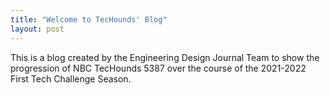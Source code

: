 ```yaml
---
title: "Welcome to TecHounds' Blog"
layout: post
---
```


This is a blog created by the Engineering Design Journal Team to show the progression of NBC TecHounds 5387 over the course of the 2021-2022 First Tech Challenge Season. 
